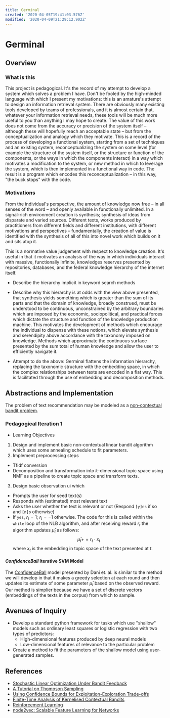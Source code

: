 ```yaml
---
title: Germinal
created: '2020-04-05T19:41:03.576Z'
modified: '2020-04-09T21:29:12.902Z'
---
```


# Germinal

## Overview
### What is this
This project is pedagogical. It's the record of my attempt to develop a system which solves a problem I have. Don't be fooled by the high-minded language with which I present my motivations: this is an amature's attempt to design an information retrieval system. There are obviously many existing tools developed by teams of professionals, and it is almost certain that, whatever your information retrieval needs, these tools will be much more useful to you than anything I may hope to create. The value of this work does not come from the accuracy or precision of the system itself – although these will hopefully reach an acceptable state – but from the conceptualization and analogy which they motivate. This is a record of the process of developing a functional system, starting from a set of techniques and an existing system, reconceptualizing the system on some level (for example the structure of the system itself, or the structure or function of the components, or the ways in which the components interact) in a way which motivates a modification to the system, or new method in which to leverage the system, which is then implemented in a functional way in code. The result is a program which encodes this reconceptualization – in this way, "the buck stops" with the code.

### Motivations
From the individual's perspective, the amount of knowledge now free – in all senses of the word – and openly available in functionally unlimited. In a signal-rich environment creation is synthesis; synthesis of ideas from disparate and varied sources. Different texts, works produced by practitioners from different fields and different institutions, with different motivations and perspectives – fundamentally, the creation of value is identified with the synthesis of all of this into novel work which builds on it and sits atop it. 

This is a normative value judgement with respect to knowledge creation. It's useful in that it motivates an analysis of the way in which individuals interact with massive, functionally infinite, knowledges reserves presented by repositories, databases, and the federal knowledge hierarchy of the internet itself. 

- Describe the hierarchy implicit in keyword search methods

- Describe why this hierarchy is at odds with the view above presented, that synthesis yields something which is greater than the sum of its parts and that the domain of knowledge, broadly construed, must be understood to be continuous, unconstrained by the arbitrary boundaries which are imposed by the economic, sociopolitical, and practical forces which dictate the structure and function of the knowledge production machine. This motivates the development of methods which encourage the individual to dispense with these notions, which elevate synthesis and serendipity above accordance with the taxonomy imposed on knowledge. Methods which approximate the continuous surface presented by the sum total of human knowledge and allow the user to efficiently navigate it.

- Attempt to do the above: Germinal flattens the information hierarchy, replacing the taxonomic structure with the embedding space, in which the complex relationships between texts are encoded in a flat way. This is facilitated through the use of embedding and decomposition methods.

## Abstractions and Implementation
The problem of text recommendation may be modeled as a [non-contextual bandit problem](https://repository.upenn.edu/cgi/viewcontent.cgi?article=1501&context=statistics_papers).

### Pedagogical Iteration 1
- Learning Objectives
 1. Design and implement basic non-contextual linear bandit algorithm which uses some annealing schedule to fit parameters.
 2. Implement preprocessing steps
  - Tfidf conversion
  - Decomposition and transformation into $k$-dimensional topic space using NMF
 as a pipeline to create topic space and transform texts.
 3. Design basic observation ui which
  - Prompts the user for seed text(s)
  - Responds with (estimated) most relevant text
  - Asks the user whether the text is relevant or not (Respond `[y]es` if so and `[n]o` otherwise)
  - If `yes`, $r_t = 1$; $r_t = -1$ otherwise. The code for this is called within the `while` loop of the NLB algorithm, and after receiving reward $r_t$ the algorithm updates $\hat\mu_t$ as follows:
  $$\hat\mu_t += r_t \cdot x_t$$
  where $x_t$ is the embedding in topic space of the text presented at $t$.

#### _ConfidenceBall_ Iterative SVM Model
The [ConfidenceBall](https://repository.upenn.edu/cgi/viewcontent.cgi?article=1501&context=statistics_papers) model presented by Dani et. al. is similar to the method we will develop in that it makes a greedy selection at each round and then updates its estimate of some parameter $\hat\mu_t$ based on the observed reward. Our method is simplier because we have a set of discrete vectors (embeddings of the texts in the corpus) from which to sample.

## Avenues of Inquiry
- Develop a standard python framework for tasks which use "shallow" models such as ordinary least squares or logistic regression with two types of predictors:
  - High-dimensional features produced by deep neural models
  - Low-dimensional features of relevance to the particular problem
- Create a method to fit the parameters of the shallow model using user-generated samples.

## References
- [Stochastic Linear Optimization Under Bandit
Feedback](https://repository.upenn.edu/cgi/viewcontent.cgi?article=1501&context=statistics_papers)
- [A Tutorial on Thompson Sampling](https://web.stanford.edu/~bvr/pubs/TS_Tutorial.pdf)
- [Using Confidence Bounds for
Exploitation-Exploration Trade-offs](http://www.jmlr.org/papers/volume3/auer02a/auer02a.pdf)
- [Finite-Time Analysis of Kernelised Contextual Bandits](https://arxiv.org/pdf/1309.6869.pdf)
- [Reinforcement Learning](https://en.wikipedia.org/wiki/Reinforcement_learning)
- [node2vec: Scalable Feature Learning for Networks](https://arxiv.org/pdf/1607.00653.pdf)
